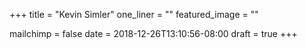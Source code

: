 +++
title = "Kevin Simler"
one_liner = ""
featured_image = ""

mailchimp = false
date = 2018-12-26T13:10:56-08:00
draft = true
+++

